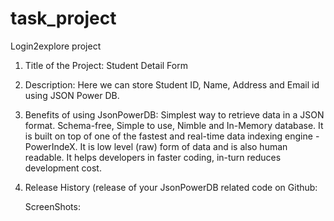 # task_project
Login2explore project


1) Title of the Project: Student Detail Form

2) Description: Here we can store Student ID, Name, Address and Email id using JSON Power DB.

3) Benefits of using JsonPowerDB: 
      Simplest way to retrieve data in a JSON format.
      Schema-free, Simple to use, Nimble and In-Memory database.
      It is built on top of one of the fastest and real-time data indexing engine - PowerIndeX.
      It is low level (raw) form of data and is also human readable.
      It helps developers in faster coding, in-turn reduces development cost.
      
4) Release History (release of your JsonPowerDB related code on Github:

    ScreenShots:
    
    
